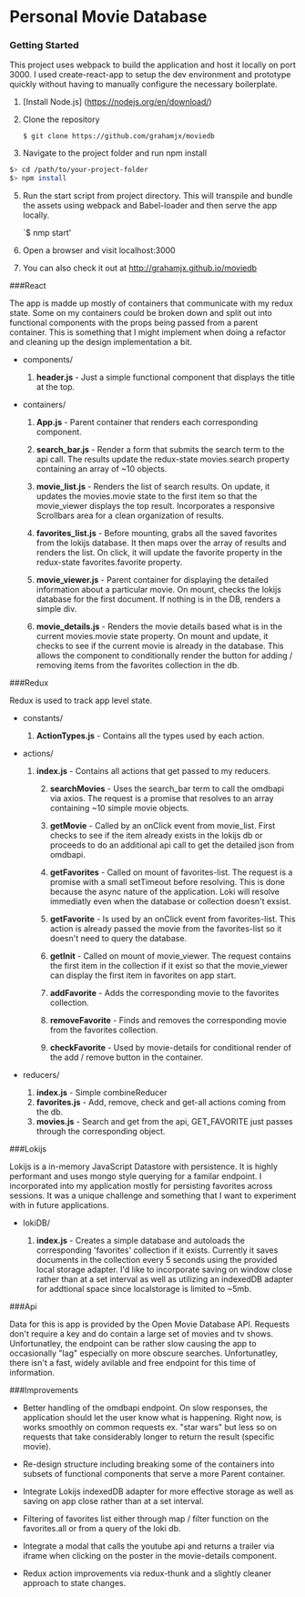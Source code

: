 # Personal Movie Database

### Getting Started

This project uses webpack to build the application and host it locally on port 3000.
I used create-react-app to setup the dev environment and prototype quickly without having to manually
configure the necessary boilerplate.

1. [Install Node.js] (https://nodejs.org/en/download/)
2. Clone the repository

    `$ git clone https://github.com/grahamjx/moviedb`

3. Navigate to the project folder and run npm install

  ```bash
  $> cd /path/to/your-project-folder
  $> npm install
  ```

5. Run the start script from project directory. This will transpile and bundle the assets using webpack
   and Babel-loader and then serve the app locally.

    `$ nmp start'

6. Open a browser and visit localhost:3000

7. You can also check it out at http://grahamjx.github.io/moviedb

###React

The app is madde up mostly of containers that communicate with my redux state. Some on my containers could be broken down and split out into functional components with the props being passed from a parent container. This is something that I might implement when doing a refactor and cleaning up the design implementation a bit.

* components/
  1. **header.js** - Just a simple functional component that displays the title at the top.

* containers/
  1. **App.js** - Parent container that renders each corresponding component.

  2. **search_bar.js** - Render a form that submits the search term to the api call. The results update the redux-state movies.search property containing an array of ~10 objects.

  3. **movie_list.js** - Renders the list of search results. On update, it updates the movies.movie state to the first item so that the movie_viewer displays the top result. Incorporates a responsive Scrollbars area for a clean organization of results.

  4. **favorites_list.js** - Before mounting, grabs all the saved favorites from the lokijs database. It    then maps over the array of results and renders the list. On click, it will update the favorite property in the redux-state favorites.favorite property.

  5. **movie_viewer.js** - Parent container for displaying the detailed information about a particular movie.
  On mount, checks the lokijs database for the first document. If nothing is in the DB, renders a simple div.

  6. **movie_details.js** - Renders the movie details based what is in the current movies.movie state property. On mount and update, it checks to see if the current movie is already in the database. This allows the component to conditionally render the button for adding / removing items from the favorites collection in the db.


###Redux

Redux is used to track app level state.

* constants/
    1. **ActionTypes.js** - Contains all the types used by each action.

* actions/
    1. **index.js** - Contains all actions that get passed to my reducers.

        2. **searchMovies** - Uses the search_bar term to call the omdbapi via axios. The request is a promise that resolves to an array containing ~10 simple movie objects.

        3. **getMovie** - Called by an onClick event from movie_list. First checks to see if the item already exists in the lokijs db or proceeds to do an additional api call to get the detailed json from omdbapi.

        4. **getFavorites** - Called on mount of favorites-list. The request is a promise with a small setTimeout before resolving. This is done because the async nature of the application. Loki will resolve immediatly even when the database or collection doesn't exsist.

        5. **getFavorite** - Is used by an onClick event from favorites-list. This action is already passed the movie from the favorites-list so it doesn't need to query the database.

        6. **getInit** - Called on mount of movie_viewer. The request contains the first item in the collection if it exist so that the movie_viewer can display the first item in favorites on app start.

        7. **addFavorite** - Adds the corresponding movie to the favorites collection.

        8. **removeFavorite** - Finds and removes the corresponding movie from the favorites collection.

        9. **checkFavorite** - Used by movie-details for conditional render of the add / remove button in the container.   

* reducers/
  1. **index.js** - Simple combineReducer
  2. **favorites.js** - Add, remove, check and get-all actions coming from the db.
  3. **movies.js** - Search and get from the api, GET_FAVORITE just passes through the corresponding object.

###Lokijs

Lokijs is a in-memory JavaScript Datastore with persistence. It is highly performant and uses mongo style querying for a familar endpoint. I incorporated into my application mostly for persisting favorites across sessions. It was a unique challenge and something that I want to experiment with in future applications.

* lokiDB/

    1. **index.js** - Creates a simple database and autoloads the corresponding 'favorites' collection if it exists. Currently it saves documents in the collection every 5 seconds using the provided local storage adapter. I'd like to incorporate saving on window close rather than at a set interval as well as utilizing an indexedDB adapter for addtional space since localstorage is limited to ~5mb.


###Api

Data for this is app is provided by the Open Movie Database API. Requests don't require a key and do contain a large set of movies and tv shows. Unfortunatley, the endpoint can be rather slow causing the app to occasionally "lag" especially on more obscure searches. Unfortunatley, there isn't a fast, widely avilable and free endpoint for this time of information.

###Improvements

* Better handling of the omdbapi endpoint. On slow responses, the application should let the user know what is happening. Right now, is works smoothly on common requests ex. "star wars" but less so on requests that take considerably longer to return the result (specific movie).

* Re-design structure including breaking some of the containers into subsets of functional components that serve a more Parent container.

* Integrate Lokijs indexedDB adapter for more effective storage as well as saving on app close rather than at a set interval.

* Filtering of favorites list either through map / filter function on the favorites.all or from a query of the loki db.

* Integrate a modal that calls the youtube api and returns a trailer via iframe when clicking on the poster in the movie-details component.

* Redux action improvements via redux-thunk and a slightly cleaner approach to state changes.
